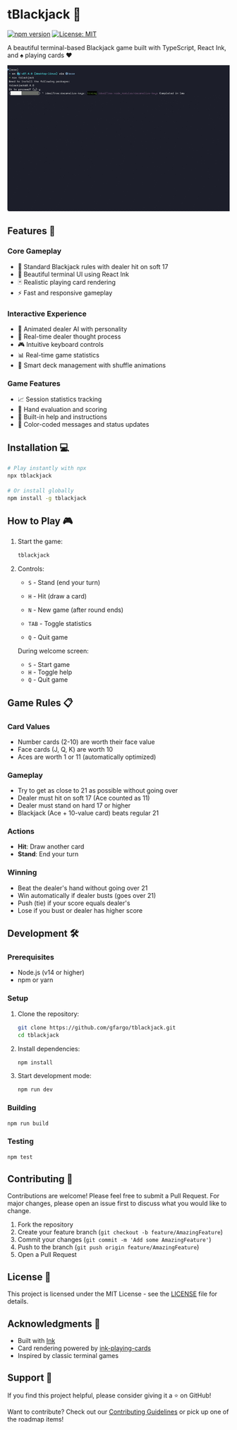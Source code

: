 # tBlackjack 🎲

[![npm version](https://badge.fury.io/js/tblackjack.svg)](https://badge.fury.io/js/tblackjack)
[![License: MIT](https://img.shields.io/badge/License-MIT-yellow.svg)](https://opensource.org/licenses/MIT)

A beautiful terminal-based Blackjack game built with TypeScript, React Ink, and ♠️ playing cards ♥️

![tBlackjack Demo](https://raw.githubusercontent.com/gfargo/tblackjack/main/assets/demo.gif)

## Features 🎯

### Core Gameplay

- 🎲 Standard Blackjack rules with dealer hit on soft 17
- 🎨 Beautiful terminal UI using React Ink
- 🃏 Realistic playing card rendering
- ⚡️ Fast and responsive gameplay

### Interactive Experience

- 🤖 Animated dealer AI with personality
- 💭 Real-time dealer thought process
- 🎮 Intuitive keyboard controls
- 📊 Real-time game statistics
- 🔄 Smart deck management with shuffle animations

### Game Features

- 📈 Session statistics tracking
- 🎯 Hand evaluation and scoring
- 📖 Built-in help and instructions
- 🎨 Color-coded messages and status updates

## Installation 💻

```bash
# Play instantly with npx
npx tblackjack

# Or install globally
npm install -g tblackjack
```

## How to Play 🎮

1. Start the game:

   ```bash
   tblackjack
   ```

2. Controls:
   - `S` - Stand (end your turn)
   - `H` - Hit (draw a card)

   - `N` - New game (after round ends)
   - `TAB` - Toggle statistics
   - `Q` - Quit game

   During welcome screen:
   - `S` - Start game
   - `H` - Toggle help
   - `Q` - Quit game

## Game Rules 📋

### Card Values

- Number cards (2-10) are worth their face value
- Face cards (J, Q, K) are worth 10
- Aces are worth 1 or 11 (automatically optimized)

### Gameplay

- Try to get as close to 21 as possible without going over
- Dealer must hit on soft 17 (Ace counted as 11)
- Dealer must stand on hard 17 or higher
- Blackjack (Ace + 10-value card) beats regular 21

### Actions

- **Hit**: Draw another card
- **Stand**: End your turn

### Winning

- Beat the dealer's hand without going over 21
- Win automatically if dealer busts (goes over 21)
- Push (tie) if your score equals dealer's
- Lose if you bust or dealer has higher score

## Development 🛠️

### Prerequisites

- Node.js (v14 or higher)
- npm or yarn

### Setup

1. Clone the repository:

   ```bash
   git clone https://github.com/gfargo/tblackjack.git
   cd tblackjack
   ```

2. Install dependencies:

   ```bash
   npm install
   ```

3. Start development mode:

   ```bash
   npm run dev
   ```

### Building

```bash
npm run build
```

### Testing

```bash
npm test
```

## Contributing 🤝

Contributions are welcome! Please feel free to submit a Pull Request. For major changes, please open an issue first to discuss what you would like to change.

1. Fork the repository
2. Create your feature branch (`git checkout -b feature/AmazingFeature`)
3. Commit your changes (`git commit -m 'Add some AmazingFeature'`)
4. Push to the branch (`git push origin feature/AmazingFeature`)
5. Open a Pull Request

## License 📄

This project is licensed under the MIT License - see the [LICENSE](LICENSE) file for details.

## Acknowledgments 🙏

- Built with [Ink](https://github.com/vadimdemedes/ink)
- Card rendering powered by [ink-playing-cards](https://github.com/gfargo/ink-playing-cards)
- Inspired by classic terminal games

## Support 💖

If you find this project helpful, please consider giving it a ⭐️ on GitHub!

<!-- 
## Roadmap 🗺️

### Phase 1: Enhanced Gameplay

- [ ] Betting system with chip management
- [ ] Down down functionality
- [ ] Split pairs functionality
- [ ] Insurance when dealer shows Ace
- [ ] Surrender option
- [ ] Multi-deck support

### Phase 2: User Experience

- [ ] Hand history with replay

### Phase 3: Advanced Features

- [ ] Multiplayer support
- [ ] Persistent statistics

-->

Want to contribute? Check out our [Contributing Guidelines](CONTRIBUTING.md) or pick up one of the roadmap items!

